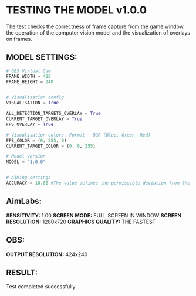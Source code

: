 # TESTING THE MODEL v1.0.0
The test checks the correctness of frame capture from the game window, the operation of the computer vision model and the visualization of overlays on frames.

## MODEL SETTINGS:
```python
# OBS Virtual Cam
FRAME_WIDTH = 420
FRAME_HEIGHT = 240


# Visualisation config
VISUALISATION = True

ALL_DETECTION_TARGETS_OVERLAY = True
CURRENT_TARGET_OVERLAY = True
FPS_OVERLAY = True

# Visualisation colors. Format - BGR (Blue, Green, Red)
FPS_COLOR = (0, 255, 0)
CURRENT_TARGET_COLOR = (0, 0, 255)

# Model version
MODEL = "1.0.0"


# AIMing settings
ACCURACY = 10.00 #The value defines the permissible deviation from the target center. Default: 0.00
```


## AimLabs:
**SENSITIVITY:** 1.00
**SCREEN MODE:** FULL SCREEN IN WINDOW
**SCREEN RESOLUTION:** 1280x720
**GRAPHICS QUALITY:** THE FASTEST

## OBS:
**OUTPUT RESOLUTION:** 424x240

## RESULT:
Test completed successfully